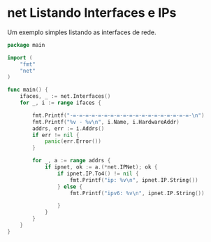# net Listando Interfaces e IPs

Um exemplo simples listando as interfaces de rede.

```go
package main

import (
	"fmt"
	"net"
)

func main() {
	ifaces, _ := net.Interfaces()
	for _, i := range ifaces {

		fmt.Printf("-=-=-=-=-=-=-=-=-=-=-=-=-=-=-=-=-=-=-=-\n")
		fmt.Printf("%v - %v\n", i.Name, i.HardwareAddr)
		addrs, err := i.Addrs()
		if err != nil {
			panic(err.Error())
		}

		for _, a := range addrs {
			if ipnet, ok := a.(*net.IPNet); ok {
				if ipnet.IP.To4() != nil {
					fmt.Printf("ip: %v\n", ipnet.IP.String())
				} else {
					fmt.Printf("ipv6: %v\n", ipnet.IP.String())

				}
			}
		}
	}
}
```

